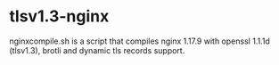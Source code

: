 # tlsv1.3-nginx

nginxcompile.sh is a script that compiles nginx 1.17.9 with openssl 1.1.1d (tlsv1.3), brotli and dynamic tls records support.
